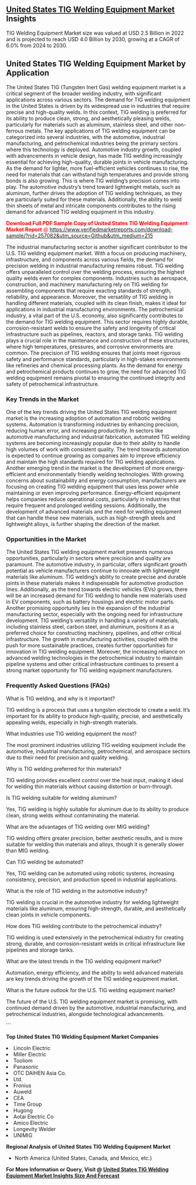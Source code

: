 <h2><a href="https://www.verifiedmarketreports.com/download-sample/?rid=257082&amp;utm_source=Github&amp;utm_medium=215" target="_blank">United States TIG Welding Equipment Market</a> Insights</h2><p>TIG Welding Equipment Market size was valued at USD 2.5 Billion in 2022 and is projected to reach USD 4.0 Billion by 2030, growing at a CAGR of 6.0% from 2024 to 2030.</p><p> <h2>United States TIG Welding Equipment Market by Application</h2> <p>The United States TIG (Tungsten Inert Gas) welding equipment market is a critical segment of the broader welding industry, with significant applications across various sectors. The demand for TIG welding equipment in the United States is driven by its widespread use in industries that require precise and high-quality welds. In this context, TIG welding is preferred for its ability to produce clean, strong, and aesthetically pleasing welds, particularly for materials such as aluminum, stainless steel, and other non-ferrous metals. The key applications of TIG welding equipment can be categorized into several industries, with the automotive, industrial manufacturing, and petrochemical industries being the primary sectors where this technology is deployed. Automotive industry growth, coupled with advancements in vehicle design, has made TIG welding increasingly essential for achieving high-quality, durable joints in vehicle manufacturing. As the demand for lighter, more fuel-efficient vehicles continues to rise, the need for materials that can withstand high temperatures and provide strong bonds is also growing. This is where TIG welding’s precision comes into play. The automotive industry’s trend toward lightweight metals, such as aluminum, further drives the adoption of TIG welding techniques, as they are particularly suited for these materials. Additionally, the ability to weld thin sheets of metal and intricate components contributes to the rising demand for advanced TIG welding equipment in this industry. <p><span class=""><span style="color: #ff0000;"><strong>Download Full PDF Sample Copy of United States TIG Welding Equipment Market Report</strong> @ </span><a href="https://www.verifiedmarketreports.com/download-sample/?rid=257082&amp;utm_source=Github&amp;utm_medium=215" target="_blank">https://www.verifiedmarketreports.com/download-sample/?rid=257082&amp;utm_source=Github&amp;utm_medium=215</a></span></p> <p>The industrial manufacturing sector is another significant contributor to the U.S. TIG welding equipment market. With a focus on producing machinery, infrastructure, and components across various fields, the demand for precision welding in industrial manufacturing remains robust. TIG welding offers unparalleled control over the welding process, ensuring the highest quality welds even for complex components. Industries such as aerospace, construction, and machinery manufacturing rely on TIG welding for assembling components that require exacting standards of strength, reliability, and appearance. Moreover, the versatility of TIG welding in handling different materials, coupled with its clean finish, makes it ideal for applications in industrial manufacturing environments. The petrochemical industry, a vital part of the U.S. economy, also significantly contributes to the demand for TIG welding equipment. This sector requires highly durable, corrosion-resistant welds to ensure the safety and longevity of critical infrastructure such as pipelines, reactors, and storage tanks. TIG welding plays a crucial role in the maintenance and construction of these structures, where high temperatures, pressures, and corrosive environments are common. The precision of TIG welding ensures that joints meet rigorous safety and performance standards, particularly in high-stakes environments like refineries and chemical processing plants. As the demand for energy and petrochemical products continues to grow, the need for advanced TIG welding equipment remains pivotal to ensuring the continued integrity and safety of petrochemical infrastructure. <h3>Key Trends in the Market</h3> <p>One of the key trends driving the United States TIG welding equipment market is the increasing adoption of automation and robotic welding systems. Automation is transforming industries by enhancing precision, reducing human error, and increasing productivity. In sectors like automotive manufacturing and industrial fabrication, automated TIG welding systems are becoming increasingly popular due to their ability to handle high volumes of work with consistent quality. The trend towards automation is expected to continue growing as companies aim to improve efficiency and maintain the high standards required for TIG welding applications. Another emerging trend in the market is the development of more energy-efficient and environmentally friendly welding technologies. With growing concerns about sustainability and energy consumption, manufacturers are focusing on creating TIG welding equipment that uses less power while maintaining or even improving performance. Energy-efficient equipment helps companies reduce operational costs, particularly in industries that require frequent and prolonged welding sessions. Additionally, the development of advanced materials and the need for welding equipment that can handle these new materials, such as high-strength steels and lightweight alloys, is further shaping the direction of the market. <h3>Opportunities in the Market</h3> <p>The United States TIG welding equipment market presents numerous opportunities, particularly in sectors where precision and quality are paramount. The automotive industry, in particular, offers significant growth potential as vehicle manufacturers continue to innovate with lightweight materials like aluminum. TIG welding’s ability to create precise and durable joints in these materials makes it indispensable for automotive production lines. Additionally, as the trend towards electric vehicles (EVs) grows, there will be an increased demand for TIG welding to handle new materials used in EV components, such as battery housings and electric motor parts. Another promising opportunity lies in the expansion of the industrial manufacturing sector, especially with the ongoing need for infrastructure development. TIG welding’s versatility in handling a variety of materials, including stainless steel, carbon steel, and aluminum, positions it as a preferred choice for constructing machinery, pipelines, and other critical infrastructure. The growth in manufacturing activities, coupled with the push for more sustainable practices, creates further opportunities for innovation in TIG welding equipment. Moreover, the increasing reliance on advanced welding technologies in the petrochemical industry to maintain pipeline systems and other critical infrastructure continues to present a strong market opportunity for TIG welding equipment manufacturers. <h3>Frequently Asked Questions (FAQs)</h3> <p>What is TIG welding, and why is it important?</p> <p>TIG welding is a process that uses a tungsten electrode to create a weld. It’s important for its ability to produce high-quality, precise, and aesthetically appealing welds, especially in high-strength materials.</p> <p>What industries use TIG welding equipment the most?</p> <p>The most prominent industries utilizing TIG welding equipment include the automotive, industrial manufacturing, petrochemical, and aerospace sectors due to their need for precision and quality welding.</p> <p>Why is TIG welding preferred for thin materials?</p> <p>TIG welding provides excellent control over the heat input, making it ideal for welding thin materials without causing distortion or burn-through.</p> <p>Is TIG welding suitable for welding aluminum?</p> <p>Yes, TIG welding is highly suitable for aluminum due to its ability to produce clean, strong welds without contaminating the material.</p> <p>What are the advantages of TIG welding over MIG welding?</p> <p>TIG welding offers greater precision, better aesthetic results, and is more suitable for welding thin materials and alloys, though it is generally slower than MIG welding.</p> <p>Can TIG welding be automated?</p> <p>Yes, TIG welding can be automated using robotic systems, increasing consistency, precision, and production speed in industrial applications.</p> <p>What is the role of TIG welding in the automotive industry?</p> <p>TIG welding is crucial in the automotive industry for welding lightweight materials like aluminum, ensuring high-strength, durable, and aesthetically clean joints in vehicle components.</p> <p>How does TIG welding contribute to the petrochemical industry?</p> <p>TIG welding is used extensively in the petrochemical industry for creating strong, durable, and corrosion-resistant welds in critical infrastructure like pipelines and storage tanks.</p> <p>What are the latest trends in the TIG welding equipment market?</p> <p>Automation, energy efficiency, and the ability to weld advanced materials are key trends driving the growth of the TIG welding equipment market.</p> <p>What is the future outlook for the U.S. TIG welding equipment market?</p> <p>The future of the U.S. TIG welding equipment market is promising, with continued demand driven by the automotive, industrial manufacturing, and petrochemical industries, alongside technological advancements.</p> ```</p><p><strong>Top United States TIG Welding Equipment Market Companies</strong></p><div data-test-id=""><p><li>Lincoln Electric</li><li> Miller Electric</li><li> Tooliom</li><li> Panasonic</li><li> OTC DAIHEN Asia Co.</li><li>Ltd.</li><li> Fronius</li><li> Auweld</li><li> CEA</li><li> Time Group</li><li> Hugong</li><li> Aotai Electric Co</li><li> Amico Electric</li><li> Longevity Welder</li><li> UNIMIG</li></p><div><strong>Regional Analysis of&nbsp;United States TIG Welding Equipment Market</strong></div><ul><li dir="ltr"><p dir="ltr">North America&nbsp;(United States, Canada, and Mexico, etc.)</p></li></ul><p><strong>For More Information or Query, Visit @&nbsp;</strong><strong><a href="https://www.verifiedmarketreports.com/product/tig-welding-equipment-market/?utm_source=Github&amp;utm_medium=215" target="_blank">United States TIG Welding Equipment Market Insights Size And Forecast</a></strong></p></div>
